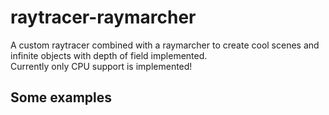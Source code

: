 # raytracer-raymarcher
A custom raytracer combined with a raymarcher to create cool scenes and infinite objects with depth of field implemented.<br>
Currently only CPU support is implemented!

## Some examples
<div align="center">
    <img src="examples/2000x2000%20nice%20with%20defocus.png" alt=""/>
    <img src="examples/neon.png" alt="" />
    <img src="examples/neon_2.png" alt="" />
    <img src="examples/neon_3.png" alt="" />
    <img src="examples/neon_4.png" alt="" />
    <img src="examples/neon_5.png" alt="" />
    <img src="examples/result_super_300_25.png" alt="" />
    <img src="examples/result_super_50_600.png" alt="" />
    <img src="examples/result_super_raymarching 2 spheres emiiting.png" alt="" />
    <img src="examples/result_super_raymarching hell high resolution.png" alt="" />
    <img src="examples/result_super_raymarching nice one.png" alt="" />
    <img src="examples/result_super_raymarching pyramides.png" alt="" />
    <img src="examples/result_super_raymarching sun.png" alt="" />
    <img src="examples/result_super_raymarching_hell.png" alt="" />
    <img src="examples/result_super_raymarching_nice nighty.png" alt="" />
    <img src="examples/result_super_raymarching_nice.png" alt="" />
    <img src="examples/sun_2.png" alt="" />
    
</div>



